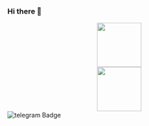 ### Hi there 👋

<!--
**kazakovDanil1/kazakovDanil1** is a ✨ _special_ ✨ repository because its `README.md` (this file) appears on your GitHub profile.



Here are some ideas to get you started:

- 🔭 I’m currently working on ...
- 🌱 I’m currently learning ...
- 👯 I’m looking to collaborate on ...
- 🤔 I’m looking for help with ...
- 💬 Ask me about ...
- 📫 How to reach me: ...
- 😄 Pronouns: ...
- ⚡ Fun fact: ...
-->


<div id="header" align="center">
  <img src="https://media.giphy.com/media/a3CFnRQ6z2M1y/giphy.gif" width="100"/>
</div>

<div id="header" align="center">
  <img src= "https://media.giphy.com/media/9LXK53YbaDpWAGhqTO/giphy.gif" width="100"/>
</div>

<div id="badges">
  <img src= "https://img.shields.io/badge/telegram-blue?logo=telegram&logoColor=white&style=for-the-badge" alt="telegram Badge"/>
</div>
